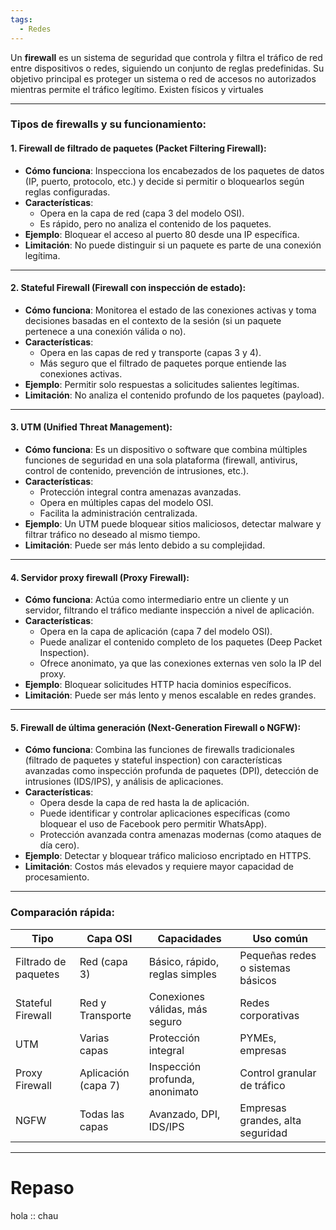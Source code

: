 ```yaml
---
tags:
  - Redes
---
```

Un **firewall** es un sistema de seguridad que controla y filtra el tráfico de red entre dispositivos o redes, siguiendo un conjunto de reglas predefinidas. Su objetivo principal es proteger un sistema o red de accesos no autorizados mientras permite el tráfico legítimo. Existen físicos y virtuales

---

### Tipos de firewalls y su funcionamiento:

#### 1. **Firewall de filtrado de paquetes (Packet Filtering Firewall)**:

- **Cómo funciona**: Inspecciona los encabezados de los paquetes de datos (IP, puerto, protocolo, etc.) y decide si permitir o bloquearlos según reglas configuradas.
- **Características**:
    - Opera en la capa de red (capa 3 del modelo OSI).
    - Es rápido, pero no analiza el contenido de los paquetes.
- **Ejemplo**: Bloquear el acceso al puerto 80 desde una IP específica.
- **Limitación**: No puede distinguir si un paquete es parte de una conexión legítima.

---

#### 2. **Stateful Firewall (Firewall con inspección de estado)**:

- **Cómo funciona**: Monitorea el estado de las conexiones activas y toma decisiones basadas en el contexto de la sesión (si un paquete pertenece a una conexión válida o no).
- **Características**:
    - Opera en las capas de red y transporte (capas 3 y 4).
    - Más seguro que el filtrado de paquetes porque entiende las conexiones activas.
- **Ejemplo**: Permitir solo respuestas a solicitudes salientes legítimas.
- **Limitación**: No analiza el contenido profundo de los paquetes (payload).

---

#### 3. **UTM (Unified Threat Management)**:

- **Cómo funciona**: Es un dispositivo o software que combina múltiples funciones de seguridad en una sola plataforma (firewall, antivirus, control de contenido, prevención de intrusiones, etc.).
- **Características**:
    - Protección integral contra amenazas avanzadas.
    - Opera en múltiples capas del modelo OSI.
    - Facilita la administración centralizada.
- **Ejemplo**: Un UTM puede bloquear sitios maliciosos, detectar malware y filtrar tráfico no deseado al mismo tiempo.
- **Limitación**: Puede ser más lento debido a su complejidad.

---

#### 4. **Servidor proxy firewall (Proxy Firewall)**:

- **Cómo funciona**: Actúa como intermediario entre un cliente y un servidor, filtrando el tráfico mediante inspección a nivel de aplicación.
- **Características**:
    - Opera en la capa de aplicación (capa 7 del modelo OSI).
    - Puede analizar el contenido completo de los paquetes (Deep Packet Inspection).
    - Ofrece anonimato, ya que las conexiones externas ven solo la IP del proxy.
- **Ejemplo**: Bloquear solicitudes HTTP hacia dominios específicos.
- **Limitación**: Puede ser más lento y menos escalable en redes grandes.

---

#### 5. **Firewall de última generación (Next-Generation Firewall o NGFW)**:

- **Cómo funciona**: Combina las funciones de firewalls tradicionales (filtrado de paquetes y stateful inspection) con características avanzadas como inspección profunda de paquetes (DPI), detección de intrusiones (IDS/IPS), y análisis de aplicaciones.
- **Características**:
    - Opera desde la capa de red hasta la de aplicación.
    - Puede identificar y controlar aplicaciones específicas (como bloquear el uso de Facebook pero permitir WhatsApp).
    - Protección avanzada contra amenazas modernas (como ataques de día cero).
- **Ejemplo**: Detectar y bloquear tráfico malicioso encriptado en HTTPS.
- **Limitación**: Costos más elevados y requiere mayor capacidad de procesamiento.

---

### Comparación rápida:

| **Tipo**             | **Capa OSI**        | **Capacidades**                | **Uso común**                     |
| -------------------- | ------------------- | ------------------------------ | --------------------------------- |
| Filtrado de paquetes | Red (capa 3)        | Básico, rápido, reglas simples | Pequeñas redes o sistemas básicos |
| Stateful Firewall    | Red y Transporte    | Conexiones válidas, más seguro | Redes corporativas                |
| UTM                  | Varias capas        | Protección integral            | PYMEs, empresas                   |
| Proxy Firewall       | Aplicación (capa 7) | Inspección profunda, anonimato | Control granular de tráfico       |
| NGFW                 | Todas las capas     | Avanzado, DPI, IDS/IPS         | Empresas grandes, alta seguridad  |

---
# Repaso 
hola :: chau


